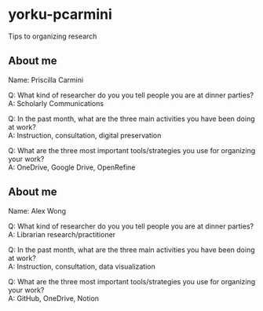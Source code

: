 # yorku-pcarmini
Tips to organizing research
## About me
Name: Priscilla Carmini

Q: What kind of researcher do you you tell people you are at dinner parties? <br>
A: Scholarly Communications

Q: In the past month, what are the three main activities you have been doing at work? <br>
A: Instruction, consultation, digital preservation

Q: What are the three most important tools/strategies you use for organizing your work? <br>
A: OneDrive, Google Drive, OpenRefine

## About me
Name: Alex Wong

Q: What kind of researcher do you you tell people you are at dinner parties? <br>
A: Librarian research/practitioner

Q: In the past month, what are the three main activities you have been doing at work? <br>
A: Instruction, consultation, data visualization

Q: What are the three most important tools/strategies you use for organizing your work? <br>
A: GitHub, OneDrive, Notion
